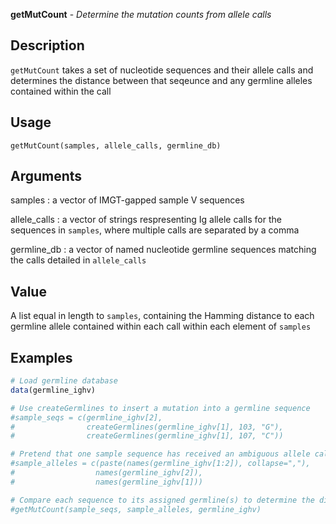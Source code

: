 





**getMutCount** - *Determine the mutation counts from allele calls*

Description
--------------------

`getMutCount` takes a set of nucleotide sequences and their allele calls
and determines the distance between that seqeunce and any germline alleles
contained within the call


Usage
--------------------
```
getMutCount(samples, allele_calls, germline_db)
```

Arguments
-------------------

samples
:   a vector of IMGT-gapped sample V sequences

allele_calls
:   a vector of strings respresenting Ig allele calls for
the sequences in `samples`, where multiple
calls are separated by a comma

germline_db
:   a vector of named nucleotide germline sequences
matching the calls detailed in `allele_calls`




Value
-------------------

A list equal in length to `samples`, containing the Hamming
distance to each germline allele contained within each call within
each element of `samples`



Examples
-------------------

```R
# Load germline database
data(germline_ighv)

# Use createGermlines to insert a mutation into a germline sequence
#sample_seqs = c(germline_ighv[2],
#                createGermlines(germline_ighv[1], 103, "G"),
#                createGermlines(germline_ighv[1], 107, "C"))

# Pretend that one sample sequence has received an ambiguous allele call
#sample_alleles = c(paste(names(germline_ighv[1:2]), collapse=","),
#                  names(germline_ighv[2]),
#                  names(germline_ighv[1]))

# Compare each sequence to its assigned germline(s) to determine the distance
#getMutCount(sample_seqs, sample_alleles, germline_ighv)
```




